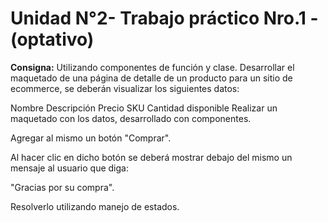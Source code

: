 # Unidad N°2- Trabajo práctico Nro.1 - (optativo)

**Consigna:**
Utilizando componentes de función y clase. Desarrollar el maquetado de una página de detalle de un producto para un sitio de ecommerce, se deberán visualizar los siguientes datos:

Nombre
Descripción
Precio
SKU
Cantidad disponible
Realizar un maquetado con los datos, desarrollado con componentes.

Agregar al mismo un botón "Comprar".

Al hacer clic en dicho botón se deberá mostrar debajo del mismo un mensaje al usuario que diga:

"Gracias por su compra".

Resolverlo utilizando manejo de estados.
